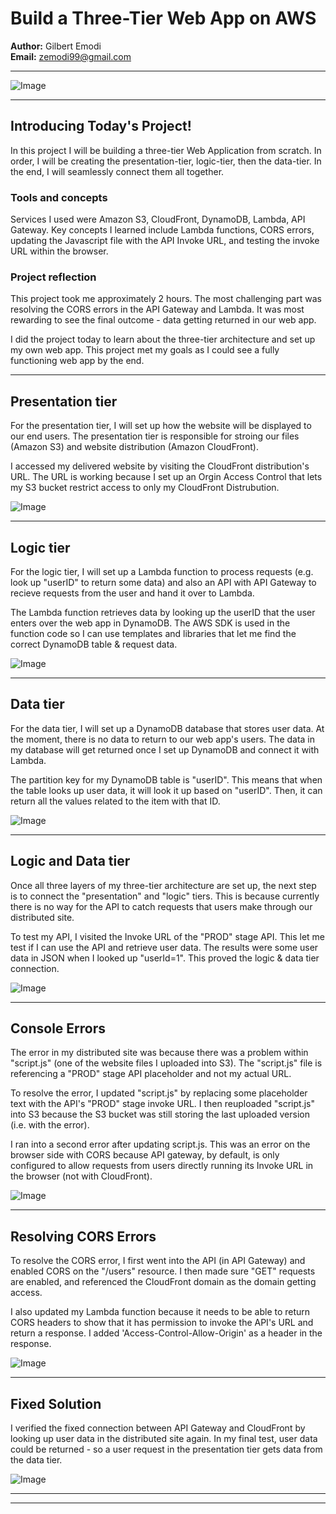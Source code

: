 # Build a Three-Tier Web App on AWS

**Author:** Gilbert Emodi  
**Email:** zemodi99@gmail.com

---

![Image](https://github.com/GilbertEmodi/AWS-ThreeTier-Web-App/blob/main/architecture-complete.png?raw=true)

---

## Introducing Today's Project!

In this project I will be building a three-tier Web Application from scratch. In order, I will be creating the presentation-tier, logic-tier, then the data-tier. In the end, I will seamlessly connect them all together.

### Tools and concepts

Services I used were Amazon S3, CloudFront, DynamoDB, Lambda, API Gateway.
Key concepts I learned include Lambda functions, CORS errors, updating the Javascript file with the API Invoke URL, and testing the invoke URL within the browser.

### Project reflection

This project took me approximately 2 hours. The most challenging part was resolving the CORS errors in the API Gateway and Lambda.
It was most rewarding to see the final outcome - data getting returned in our web app.

I did the project today to learn about the three-tier architecture and set up my own web app. This project met my goals as I could see a fully functioning web app by the end.

---

## Presentation tier

For the presentation tier, I will set up how the website will be displayed to our end users. The presentation tier is responsible for stroing our files (Amazon S3) and website distribution (Amazon CloudFront).

I accessed my delivered website by visiting the CloudFront distribution's URL. The URL is working because I set up an Orgin Access Control that lets my S3 bucket restrict access to only my CloudFront Distrubution.

![Image](https://github.com/GilbertEmodi/AWS-ThreeTier-Web-App/blob/main/1-screenshot-of-website.JPG?raw=true)

---

## Logic tier

For the logic tier, I will set up a Lambda function to process requests (e.g. look up "userID" to return some data) and also an API with API Gateway to recieve requests from the user and hand it over to Lambda.

The Lambda function retrieves data by looking up the userID that the user enters over the web app in DynamoDB. The AWS SDK is used in the function code so I can use templates and libraries that let me find the correct DynamoDB table & request data.

![Image](https://github.com/GilbertEmodi/AWS-ThreeTier-Web-App/blob/main/2-screenshot-of-Lambda-function.JPG?raw=true)

---

## Data tier

For the data tier, I will set up a DynamoDB database that stores user data. At the moment, there is no data to return to our web app's users. The data in my database will get returned once I set up DynamoDB and connect it with Lambda.

The partition key for my DynamoDB table is "userID". This means that when the table looks up user data, it will look it up based on "userID". Then, it can return all the values related to the item with that ID.

![Image](https://github.com/GilbertEmodi/AWS-ThreeTier-Web-App/blob/main/3-screenshot-of-DynamoDB-JSON.JPG?raw=true)

---

## Logic and Data tier

Once all three layers of my three-tier architecture are set up, the next step is to connect the "presentation" and "logic" tiers. This is because currently there is no way for the API to catch requests that users make through our distributed site.

To test my API, I visited the Invoke URL of the "PROD" stage API. This let me test if I can use the API and retrieve user data. The results were some user data in JSON when I looked up "userId=1". This proved the logic & data tier connection.

![Image](https://github.com/GilbertEmodi/AWS-ThreeTier-Web-App/blob/main/4-screenshot-of-API-results.JPG?raw=true)

---

## Console Errors

The error in my distributed site was because there was a 
problem within "script.js" (one of the website files I uploaded into S3). The "script.js" file is referencing a "PROD" stage API placeholder and not my actual URL.

To resolve the error, I updated "script.js" by replacing some placeholder text with the API's "PROD" stage invoke URL. I then reuploaded "script.js" into S3 because the S3 bucket was still storing the last uploaded version (i.e. with the error).

I ran into a second error after updating script.js. This was an error on the browser side with CORS because API gateway, by default, is only configured to allow requests from users directly running its Invoke URL in the browser (not with CloudFront).

![Image](https://github.com/GilbertEmodi/AWS-ThreeTier-Web-App/blob/main/5-screenshot-of-console-error.JPG?raw=true)

---

## Resolving CORS Errors

To resolve the CORS error, I first went into the API (in API Gateway) and enabled CORS on the "/users" resource. I then made sure "GET" requests are enabled, and referenced the CloudFront domain as the domain getting access.

I also updated my Lambda function because it needs to be able to return CORS headers to show that it has permission to invoke the API's URL and return a response. I added 'Access-Control-Allow-Origin' as a header in the response.

![Image](https://github.com/GilbertEmodi/AWS-ThreeTier-Web-App/blob/main/6-screenshot-of-updated-lambda-CORS.JPG?raw=true)

---

## Fixed Solution

I verified the fixed connection between API Gateway and CloudFront by looking up user data in the distributed site again. In my final test, user data could be returned - so a user request in the presentation tier gets data from the data tier.

![Image](https://github.com/GilbertEmodi/AWS-ThreeTier-Web-App/blob/main/7-screenshot-of-successful-webpage.JPG?raw=true)

---

---
